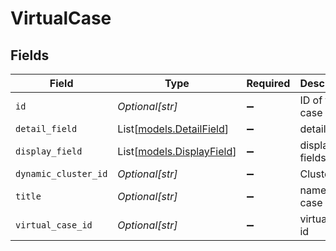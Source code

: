 # VirtualCase


## Fields

| Field                                                  | Type                                                   | Required                                               | Description                                            | Example                                                |
| ------------------------------------------------------ | ------------------------------------------------------ | ------------------------------------------------------ | ------------------------------------------------------ | ------------------------------------------------------ |
| `id`                                                   | *Optional[str]*                                        | :heavy_minus_sign:                                     | ID of the case                                         |                                                        |
| `detail_field`                                         | List[[models.DetailField](../models/detailfield.md)]   | :heavy_minus_sign:                                     | detail fields                                          |                                                        |
| `display_field`                                        | List[[models.DisplayField](../models/displayfield.md)] | :heavy_minus_sign:                                     | display fields                                         |                                                        |
| `dynamic_cluster_id`                                   | *Optional[str]*                                        | :heavy_minus_sign:                                     | Cluster id                                             | 1000001035                                             |
| `title`                                                | *Optional[str]*                                        | :heavy_minus_sign:                                     | name of the case                                       |                                                        |
| `virtual_case_id`                                      | *Optional[str]*                                        | :heavy_minus_sign:                                     | virtual case id                                        |                                                        |